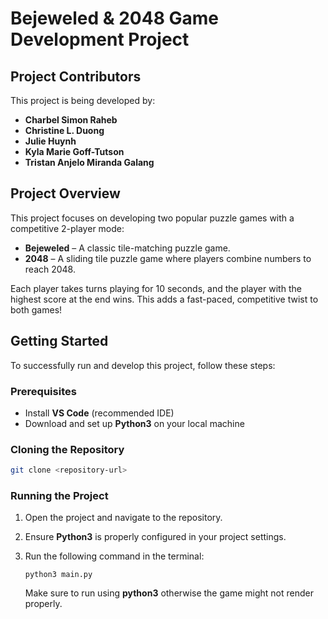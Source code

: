 # Bejeweled & 2048 Game Development Project

## Project Contributors
This project is being developed by:
- **Charbel Simon Raheb**
- **Christine L. Duong**
- **Julie Huynh**
- **Kyla Marie Goff-Tutson**
- **Tristan Anjelo Miranda Galang**

## Project Overview
This project focuses on developing two popular puzzle games with a competitive 2-player mode:
- **Bejeweled** – A classic tile-matching puzzle game.
- **2048** – A sliding tile puzzle game where players combine numbers to reach 2048.

Each player takes turns playing for 10 seconds, and the player with the highest score at the end wins. This adds a fast-paced, competitive twist to both games!

## Getting Started
To successfully run and develop this project, follow these steps:

### Prerequisites
- Install **VS Code** (recommended IDE)
- Download and set up **Python3** on your local machine

### Cloning the Repository
```sh
git clone <repository-url>
```

### Running the Project
1. Open the project and navigate to the repository.
1. Ensure **Python3** is properly configured in your project settings.
1. Run the following command in the terminal:

    ```
    python3 main.py
    ```

    Make sure to run using **python3** otherwise the game might not render properly.



